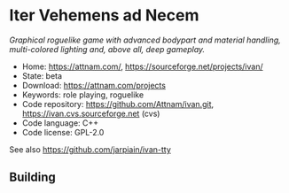 # Iter Vehemens ad Necem

_Graphical roguelike game with advanced bodypart and material handling, multi-colored lighting and, above all, deep gameplay._

- Home: https://attnam.com/, https://sourceforge.net/projects/ivan/
- State: beta
- Download: https://attnam.com/projects
- Keywords: role playing, roguelike
- Code repository: https://github.com/Attnam/ivan.git, https://ivan.cvs.sourceforge.net (cvs)
- Code language: C++
- Code license: GPL-2.0

See also https://github.com/jarpiain/ivan-tty

## Building

